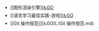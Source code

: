 - [[图形渲染引擎]][♿GO](./图形渲染引擎.md)
- [[语言学习最佳实践-游戏]][♿GO](./语言学习最佳实践-游戏.md)
- [[Git 操作规范]][♿GO](./Git 操作规范.md)

